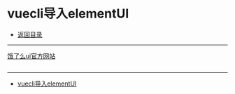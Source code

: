 # vuecli导入elementUI

- [返回目录](./README.md)

---

[饿了么ui官方网站](https://element.eleme.cn/#/zh-CN)

<section class="img-flex-box" >
  <section><img class="lazy-image" data-src="../../images/webfront/vuecli/vuecli-0074.png" alt=""></section>
  <section><img class="lazy-image" data-src="../../images/webfront/vuecli/vuecli-0075.png" alt=""></section>
  <section><img class="lazy-image" data-src="../../images/webfront/vuecli/vuecli-0076.png" alt=""></section>
  <section><img class="lazy-image" data-src="../../images/webfront/vuecli/vuecli-0077.png" alt=""></section>
</section>

---

- [vuecli导入elementUI](#vuecli导入elementui)

<!-- js处理背景和css样式 -->
<script type="module" src="/js/github.js"></script>
